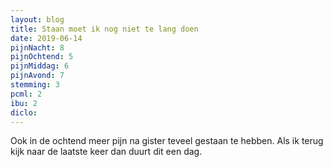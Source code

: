 ```yaml
---
layout: blog
title: Staan moet ik nog niet te lang doen
date: 2019-06-14
pijnNacht: 8
pijnOchtend: 5
pijnMiddag: 6
pijnAvond: 7
stemming: 3
pcml: 2
ibu: 2
diclo: 
---
```


Ook in de ochtend meer pijn na gister teveel gestaan te hebben. Als ik terug kijk naar de laatste keer dan duurt dit een dag. 

